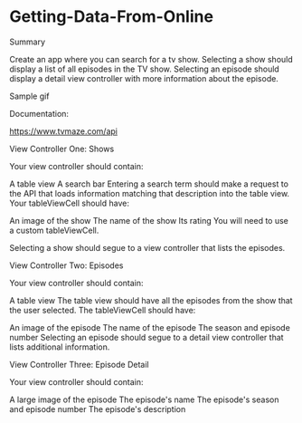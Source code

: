 # Getting-Data-From-Online
Summary

Create an app where you can search for a tv show. Selecting a show should display a list of all episodes in the TV show. Selecting an episode should display a detail view controller with more information about the episode.

Sample gif

Documentation:

https://www.tvmaze.com/api

View Controller One: Shows

Your view controller should contain:

A table view
A search bar
Entering a search term should make a request to the API that loads information matching that description into the table view. Your tableViewCell should have:

An image of the show
The name of the show
Its rating
You will need to use a custom tableViewCell.

Selecting a show should segue to a view controller that lists the episodes.

View Controller Two: Episodes

Your view controller should contain:

A table view
The table view should have all the episodes from the show that the user selected. The tableViewCell should have:

An image of the episode
The name of the episode
The season and episode number
Selecting an episode should segue to a detail view controller that lists additional information.

View Controller Three: Episode Detail

Your view controller should contain:

A large image of the episode
The episode's name
The episode's season and episode number
The episode's description
